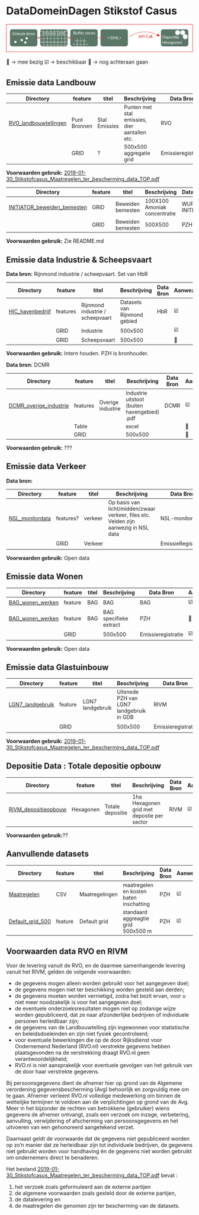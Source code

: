 # DataDomeinDagen Stikstof Casus

![Visual](visual_workproces.png)

:radio_button: -> mee bezig
:ballot_box_with_check: -> beschikbaar
:large_orange_diamond: -> nog achteraan gaan

## Emissie data Landbouw

| Directory              | feature | titel | Beschrijving | Data Bron | Aanwezig? | 
|----                    | ------- |-------| -------------| ----------|-----------|
| [RVO_landbouwtellingen](./RVO_landbouwtellingen)  | Punt Bronnen | Stal Emissies | Punten met stal emissies, dier aantallen etc. | RVO | :ballot_box_with_check: |
| []()                   | GRID    | ? | 500x500 aggregatie grid | Emissieregistratie | :ballot_box_with_check:|

**Voorwaarden gebruik:** [2019-01-30_Stikstofcasus_Maatregelen_ter_bescherming_data_TOP.pdf](2019-01-30_Stikstofcasus_Maatregelen_ter_bescherming_data_TOP.pdf)


| Directory              | feature | titel | Beschrijving |Data Bron |Aanwezig? | 
|----                    | ------- |-------| -------------|----------|----------|
|[INITIATOR_beweiden_bemesten](INITIATOR_beweiden_bemesten) | GRID  |Beweiden bemesten | 100X100 Amoniak concentratie | WUR INITIATOR | :ballot_box_with_check:| 
|                        | GRID  |Beweiden bemesten | 500X500 | PZH  | :large_orange_diamond:| 

**Voorwaarden gebruik:** Zie README.md

## Emissie data Industrie & Scheepsvaart 

**Data bron:** Rijnmond industrie / scheepvaart. Set van HbR 

| Directory              | feature | titel | Beschrijving |Data Bron |Aanwezig? | 
|----                    | ------- |-------| -------------|----------|----------|
| [HIC_havenbedrijf](HIC_havenbedrijf)    |     features   |Rijnmond industrie / scheepvaart | Datasets van Rijnmond gebied | HbR | :ballot_box_with_check:|
|     | GRID   |Industrie | 500x500 |           |:ballot_box_with_check:|
|     | GRID   |Scheepsvaart| 500x500 |         |:large_orange_diamond:|

**Voorwaarden gebruik:** Intern houden. PZH is bronhouder.


**Data bron:** DCMR

| Directory              | feature | titel | Beschrijving |Data Bron |Aanwezig? | 
|----                    | ------- |-------| -------------|----------|----------|
|   [DCMR_overige_industrie](DCMR_overige_industrie)  |   features | Overige industrie    |  Industrie uitstoot (buiten havengebied) .pdf | DCMR | :ballot_box_with_check: |
|     | Table   |  | excel |           |:radio_button:|
|     | GRID   |  | 500x500 |           |:large_orange_diamond:|


**Voorwaarden gebruik:** ??? 


## Emissie data Verkeer

**Data bron:**  

| Directory              | feature | titel | Beschrijving |Data Bron |Aanwezig? | 
|----                    | ------- |-------| -------------|----------|----------|
|   [NSL_monitordata](./NSL_monitordata)|  features? |  verkeer  | Op basis van licht/midden/zwaar verkeer, files etc. Velden zijn aanwezig in NSL data| NSL-monitordata | :ballot_box_with_check: |
|          | GRID | Verkeer | | EmissieRegistratie | :ballot_box_with_check:|

**Voorwaarden gebruik:** Open data

## Emissie data Wonen

| Directory              | feature | titel | Beschrijving |Data Bron |Aanwezig? | 
|----                    | ------- |-------| -------------|----------|----------|
| [BAG_wonen_werken](./BAG_wonen_werken) |feature| BAG |BAG| BAG |:ballot_box_with_check: |
| [BAG_wonen_werken](./BAG_wonen_werken) |feature| BAG |BAG specifieke extract | PZH |:radio_button: |
|     | GRID   |  | 500x500 |   Emissieregistratie      |:ballot_box_with_check:|

**Voorwaarden gebruik:** Open data


## Emissie data Glastuinbouw


| Directory              | feature | titel | Beschrijving |Data Bron |Aanwezig? | 
|----                    | ------- |-------| -------------|----------|----------|
| [LGN7_landgebruik](./LGN7_landgebruik) |feature| LGN7 landgebruik |Uitsnede PZH van LGN7 landgebruik in GDB| RIVM |:ballot_box_with_check: |
|     | GRID   |  | 500x500 |Emissieregistratie|:ballot_box_with_check:|

**Voorwaarden gebruik:** [2019-01-30_Stikstofcasus_Maatregelen_ter_bescherming_data_TOP.pdf](2019-01-30_Stikstofcasus_Maatregelen_ter_bescherming_data_TOP.pdf)



## Depositie Data : Totale depositie opbouw 

| Directory              | feature | titel | Beschrijving |Data Bron |Aanwezig? | 
|----                    | ------- |-------| -------------|----------|----------|
|[RIVM_depositieopbouw](./RIVM_depositieopbouw)| Hexagonen | Totale depositie | 1ha Hexagonen grid met depostie per sector | RIVM | :ballot_box_with_check: |

 **Voorwaarden gebruik:**??

## Aanvullende datasets

| Directory              | feature | titel | Beschrijving |Data Bron |Aanwezig? | 
|----                    | ------- |-------| -------------|----------|----------|
| [Maatregelen](./Maatregelen)| CSV | Maatregelingen | maatregelen en kosten baten inschatting | PZH |:ballot_box_with_check: |
| [Default_grid_500](./Default_grid_500)| feature | Default grid | standaard aggreagtie grid 500x500 m | PZH | :ballot_box_with_check: |


## Voorwaarden data RVO en RIVM

Voor de levering vanuit de RVO, en de daarmee samenhangende levering vanuit het RIVM, gelden de volgende voorwaarden:

* de gegevens mogen alleen worden gebruikt voor het aangegeven doel;
* de gegevens mogen niet ter beschikking worden gesteld aan derden;
* de gegevens moeten worden vernietigd, zodra het bezit ervan, voor u niet meer noodzakelijk is voor het aangegeven doel;
* de eventuele onderzoeksresultaten mogen niet op zodanige wijze worden gepubliceerd, dat ze naar afzonderlijke bedrijven of individuele personen herleidbaar zijn;
* de gegevens van de Landbouwtelling zijn ingewonnen voor statistische en beleidsdoeleinden en zijn niet fysiek gecontroleerd;
* voor eventuele bewerkingen die op de door Rijksdienst voor Ondernemend Nederland (RVO.nl) verstrekte gegevens hebben plaatsgevonden na de verstrekking draagt RVO.nl geen verantwoordelijkheid;
* RVO.nl is niet aansprakelijk voor eventuele gevolgen van het gebruik van de door haar verstrekte gegevens.

Bij persoonsgegevens dient de afnemer hier op grond van de Algemene verordening gegevensbescherming (Avg) behoorlijk en zorgvuldig mee om te gaan. Afnemer verleent RVO.nl volledige medewerking om binnen de wettelijke termijnen te voldoen aan de verplichtingen op grond van de Avg. Meer in het bijzonder de rechten van betrokkene (gebruiker) wiens gegevens de afnemer ontvangt, zoals een verzoek om inzage, verbetering, aanvulling, verwijdering of afscherming van persoonsgegevens en het uitvoeren van een gehonoreerd aangetekend verzet. 

Daarnaast geldt de voorwaarde dat de gegevens niet gepubliceerd worden op zo’n manier dat ze herleidbaar zijn tot individuele bedrijven, de gegevens niet gebruikt worden voor handhaving én de gegevens niet worden gebruikt om ondernemers direct te benaderen.

Het bestand [2019-01-30_Stikstofcasus_Maatregelen_ter_bescherming_data_TOP.pdf](2019-01-30_Stikstofcasus_Maatregelen_ter_bescherming_data_TOP.pdf) bevat : 

1. het verzoek zoals geformuleerd aan de externe partijen
2. de algemene voorwaarden zoals gesteld door de externe partijen, 
3. de datalevering en
4. de maatregelen die genomen zijn ter bescherming van de datasets.
